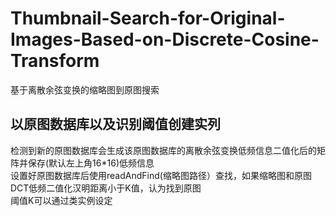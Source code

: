 # Thumbnail-Search-for-Original-Images-Based-on-Discrete-Cosine-Transform
基于离散余弦变换的缩略图到原图搜索

## 以原图数据库以及识别阈值创建实列
检测到新的原图数据库会生成该原图数据库的离散余弦变换低频信息二值化后的矩阵并保存(默认左上角16*16)低频信息<br/>
设置好原图数据库后使用readAndFind(缩略图路径）查找，如果缩略图和原图DCT低频二值化汉明距离小于K值，认为找到原图<br/>
阈值K可以通过类实例设定

